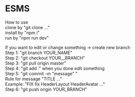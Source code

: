 # ESMS

How to use  
  clone by "git clone ..."  
  install by "npm i"  
  run by "npm run dev"  

If you want to edit or change something -> create new branch  
  Step 1: "git branch YOUR_NAME"  
  Step 2: "git checkout YOUR__BRANCH"  
  Step 3: "git pull origin master"  
  Step 4: "git add ." when you done edit something  
  Step 5: "git commit -m "message" "  
      Rule for message "TITLE ..."  
          Example: "FIX fix HeaderLayout HeaderAvatar ..."  
  Step 6: "git push origin YOUR_BRANCH"  


